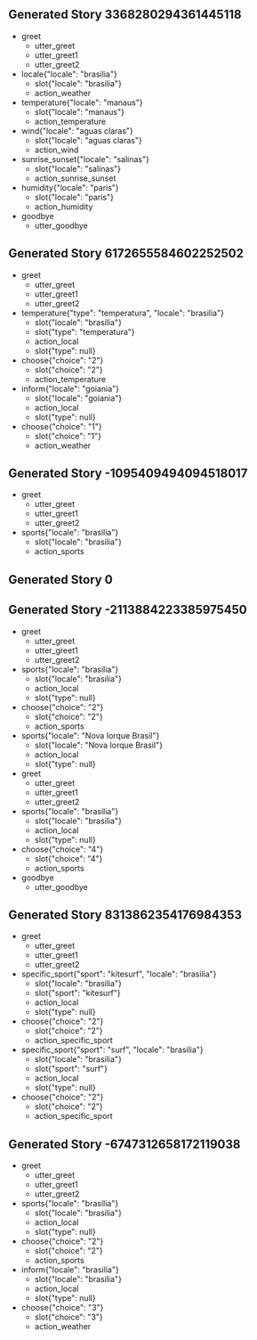 ## Generated Story 3368280294361445118
* greet
    - utter_greet
    - utter_greet1
    - utter_greet2
* locale{"locale": "brasilia"}
    - slot{"locale": "brasilia"}
    - action_weather
* temperature{"locale": "manaus"}
    - slot{"locale": "manaus"}
    - action_temperature
* wind{"locale": "aguas claras"}
    - slot{"locale": "aguas claras"}
    - action_wind
* sunrise_sunset{"locale": "salinas"}
    - slot{"locale": "salinas"}
    - action_sunrise_sunset
* humidity{"locale": "paris"}
    - slot{"locale": "paris"}
    - action_humidity
* goodbye
    - utter_goodbye

## Generated Story 6172655584602252502
* greet
    - utter_greet
    - utter_greet1
    - utter_greet2
* temperature{"type": "temperatura", "locale": "brasilia"}
    - slot{"locale": "brasilia"}
    - slot{"type": "temperatura"}
    - action_local
    - slot{"type": null}
* choose{"choice": "2"}
    - slot{"choice": "2"}
    - action_temperature
* inform{"locale": "goiania"}
    - slot{"locale": "goiania"}
    - action_local
    - slot{"type": null}
* choose{"choice": "1"}
    - slot{"choice": "1"}
    - action_weather

## Generated Story -1095409494094518017
* greet
    - utter_greet
    - utter_greet1
    - utter_greet2
* sports{"locale": "brasilia"}
    - slot{"locale": "brasilia"}
    - action_sports

## Generated Story 0

## Generated Story -2113884223385975450
* greet
    - utter_greet
    - utter_greet1
    - utter_greet2
* sports{"locale": "brasilia"}
    - slot{"locale": "brasilia"}
    - action_local
    - slot{"type": null}
* choose{"choice": "2"}
    - slot{"choice": "2"}
    - action_sports
* sports{"locale": "Nova Iorque Brasil"}
    - slot{"locale": "Nova Iorque Brasil"}
    - action_local
    - slot{"type": null}
* greet
    - utter_greet
    - utter_greet1
    - utter_greet2
* sports{"locale": "brasilia"}
    - slot{"locale": "brasilia"}
    - action_local
    - slot{"type": null}
* choose{"choice": "4"}
    - slot{"choice": "4"}
    - action_sports
* goodbye
    - utter_goodbye

## Generated Story 8313862354176984353
* greet
    - utter_greet
    - utter_greet1
    - utter_greet2
* specific_sport{"sport": "kitesurf", "locale": "brasilia"}
    - slot{"locale": "brasilia"}
    - slot{"sport": "kitesurf"}
    - action_local
    - slot{"type": null}
* choose{"choice": "2"}
    - slot{"choice": "2"}
    - action_specific_sport
* specific_sport{"sport": "surf", "locale": "brasilia"}
    - slot{"locale": "brasilia"}
    - slot{"sport": "surf"}
    - action_local
    - slot{"type": null}
* choose{"choice": "2"}
    - slot{"choice": "2"}
    - action_specific_sport

## Generated Story -6747312658172119038
* greet
    - utter_greet
    - utter_greet1
    - utter_greet2
* sports{"locale": "brasilia"}
    - slot{"locale": "brasilia"}
    - action_local
    - slot{"type": null}
* choose{"choice": "2"}
    - slot{"choice": "2"}
    - action_sports
* inform{"locale": "brasilia"}
    - slot{"locale": "brasilia"}
    - action_local
    - slot{"type": null}
* choose{"choice": "3"}
    - slot{"choice": "3"}
    - action_weather

